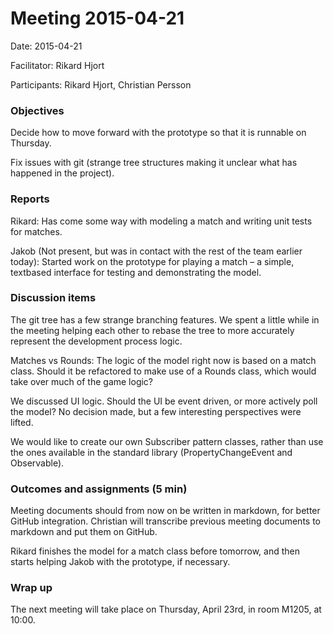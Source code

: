# Meeting 2015-04-21

Date: 2015-04-21

Facilitator: Rikard Hjort

Participants: Rikard Hjort, Christian Persson

### Objectives
Decide how to move forward with the prototype so that it is runnable on Thursday.

Fix issues with git (strange tree structures making it unclear what has happened in the project).

### Reports
Rikard: Has come some way with modeling a match and writing unit tests for matches.

Jakob (Not present, but was in contact with the rest of the team earlier today): Started work on the prototype for playing a match – a simple, textbased interface for testing and demonstrating the model.

### Discussion items
The git tree has a few strange branching features. We spent a little while in the meeting helping each other to rebase the tree to more accurately represent the development process logic.

Matches vs Rounds: The logic of the model right now is based on a match class. Should it be refactored to make use of a Rounds class, which would take over much of the game logic?

We discussed UI logic. Should the UI be event driven, or more actively poll the model? No decision made, but a few interesting perspectives were lifted.

We would like to create our own Subscriber pattern classes, rather than use the ones available in the standard library (PropertyChangeEvent and Observable).

### Outcomes and assignments (5 min)
Meeting documents should from now on be written in markdown, for better GitHub integration. Christian will transcribe previous meeting documents to markdown and put them on GitHub.

Rikard finishes the model for a match class before tomorrow, and then starts helping Jakob with the prototype, if necessary.

### Wrap up
The next meeting will take place on Thursday, April 23rd, in room M1205, at 10:00.
